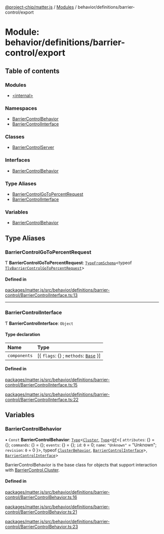 [@project-chip/matter.js](../README.md) / [Modules](../modules.md) / behavior/definitions/barrier-control/export

# Module: behavior/definitions/barrier-control/export

## Table of contents

### Modules

- [\<internal\>](behavior_definitions_barrier_control_export._internal_.md)

### Namespaces

- [BarrierControlBehavior](behavior_definitions_barrier_control_export.BarrierControlBehavior.md)
- [BarrierControlInterface](behavior_definitions_barrier_control_export.BarrierControlInterface.md)

### Classes

- [BarrierControlServer](../classes/behavior_definitions_barrier_control_export.BarrierControlServer.md)

### Interfaces

- [BarrierControlBehavior](../interfaces/behavior_definitions_barrier_control_export.BarrierControlBehavior-1.md)

### Type Aliases

- [BarrierControlGoToPercentRequest](behavior_definitions_barrier_control_export.md#barriercontrolgotopercentrequest)
- [BarrierControlInterface](behavior_definitions_barrier_control_export.md#barriercontrolinterface)

### Variables

- [BarrierControlBehavior](behavior_definitions_barrier_control_export.md#barriercontrolbehavior)

## Type Aliases

### BarrierControlGoToPercentRequest

Ƭ **BarrierControlGoToPercentRequest**: [`TypeFromSchema`](tlv_export.md#typefromschema)\<typeof [`TlvBarrierControlGoToPercentRequest`](cluster_export.BarrierControl.md#tlvbarriercontrolgotopercentrequest)\>

#### Defined in

[packages/matter.js/src/behavior/definitions/barrier-control/BarrierControlInterface.ts:13](https://github.com/project-chip/matter.js/blob/c0d55745d5279e16fdfaa7d2c564daa31e19c627/packages/matter.js/src/behavior/definitions/barrier-control/BarrierControlInterface.ts#L13)

___

### BarrierControlInterface

Ƭ **BarrierControlInterface**: `Object`

#### Type declaration

| Name | Type |
| :------ | :------ |
| `components` | [\{ `flags`: {} ; `methods`: [`Base`](../interfaces/behavior_definitions_barrier_control_export.BarrierControlInterface.Base.md)  }] |

#### Defined in

[packages/matter.js/src/behavior/definitions/barrier-control/BarrierControlInterface.ts:15](https://github.com/project-chip/matter.js/blob/c0d55745d5279e16fdfaa7d2c564daa31e19c627/packages/matter.js/src/behavior/definitions/barrier-control/BarrierControlInterface.ts#L15)

[packages/matter.js/src/behavior/definitions/barrier-control/BarrierControlInterface.ts:22](https://github.com/project-chip/matter.js/blob/c0d55745d5279e16fdfaa7d2c564daa31e19c627/packages/matter.js/src/behavior/definitions/barrier-control/BarrierControlInterface.ts#L22)

## Variables

### BarrierControlBehavior

• `Const` **BarrierControlBehavior**: [`Type`](../interfaces/behavior_cluster_export.ClusterBehavior.Type.md)\<[`Cluster`](../interfaces/cluster_export.BarrierControl.Cluster.md), [`Type`](../interfaces/behavior_cluster_export.ClusterBehavior.Type.md)\<[`Of`](../interfaces/cluster_export.ClusterType.Of.md)\<\{ `attributes`: {} = \{}; `commands`: {} = \{}; `events`: {} = \{}; `id`: ``0`` = 0; `name`: ``"Unknown"`` = "Unknown"; `revision`: ``0`` = 0 }\>, typeof [`ClusterBehavior`](behavior_cluster_export.ClusterBehavior.md), [`BarrierControlInterface`](behavior_definitions_barrier_control_export.md#barriercontrolinterface)\>, [`BarrierControlInterface`](behavior_definitions_barrier_control_export.md#barriercontrolinterface)\>

BarrierControlBehavior is the base class for objects that support interaction with [BarrierControl.Cluster](cluster_export.BarrierControl.md#cluster).

#### Defined in

[packages/matter.js/src/behavior/definitions/barrier-control/BarrierControlBehavior.ts:16](https://github.com/project-chip/matter.js/blob/c0d55745d5279e16fdfaa7d2c564daa31e19c627/packages/matter.js/src/behavior/definitions/barrier-control/BarrierControlBehavior.ts#L16)

[packages/matter.js/src/behavior/definitions/barrier-control/BarrierControlBehavior.ts:21](https://github.com/project-chip/matter.js/blob/c0d55745d5279e16fdfaa7d2c564daa31e19c627/packages/matter.js/src/behavior/definitions/barrier-control/BarrierControlBehavior.ts#L21)

[packages/matter.js/src/behavior/definitions/barrier-control/BarrierControlBehavior.ts:23](https://github.com/project-chip/matter.js/blob/c0d55745d5279e16fdfaa7d2c564daa31e19c627/packages/matter.js/src/behavior/definitions/barrier-control/BarrierControlBehavior.ts#L23)
